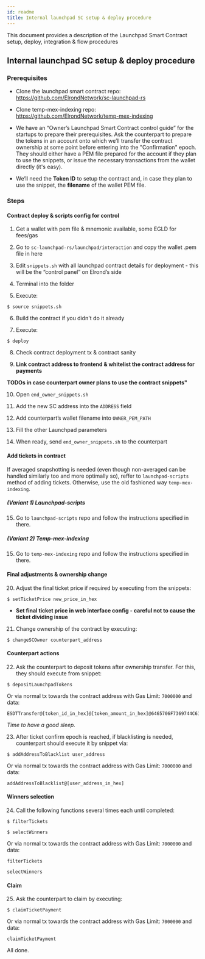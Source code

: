 ```yaml
---
id: readme
title: Internal launchpad SC setup & deploy procedure
---
```


This document provides a description of the Launchpad Smart Contract setup, deploy, integration & flow procedures

## Internal launchpad SC setup & deploy procedure

### Prerequisites

- Clone the launchpad smart contract repo:
https://github.com/ElrondNetwork/sc-launchpad-rs

- Clone temp-mex-indexing repo:
https://github.com/ElrondNetwork/temp-mex-indexing

- We have an “Owner’s Launchpad Smart Contract control guide” for the startups to prepare their prerequisites.
Ask the counterpart to prepare the tokens in an account onto which we’ll transfer the contract ownership at some point before entering into the "Confirmation" epoch. They should either have a PEM file prepared for the account if they plan to use the snippets, or issue the necessary transactions from the wallet directly (it's easy).

- We’ll need the **Token ID** to setup the contract and, in case they plan to use the snippet, the **filename** of the wallet PEM file.

### Steps

#### Contract deploy & scripts config for control

1. Get a wallet with pem file & mnemonic available, some EGLD for fees/gas

2. Go to `sc-launchpad-rs/launchpad/interaction` and copy the wallet .pem file in here

3. Edit `snippets.sh` with all launchpad contract details for deployment - this will be the “control panel” on Elrond’s side

4. Terminal into the folder

5. Execute:
```
$ source snippets.sh
```

6. Build the contract if you didn't do it already

7. Execute:
```
$ deploy
```

8. Check contract deployment tx & contract sanity

9. **Link contract address to frontend & whitelist the contract address for payments**

**TODOs in case counterpart owner plans to use the contract snippets"**

10. Open `end_owner_snippets.sh`

11. Add the new SC address into the `ADDRESS` field

12. Add counterpart’s wallet filename into `OWNER_PEM_PATH`

13. Fill the other Launchpad parameters

14. When ready, send `end_owner_snippets.sh` to the counterpart


#### Add tickets in contract

If averaged snapshotting is needed (even though non-averaged can be handled similarly too and more optimally so), reffer to `launchpad-scripts` method of adding tickets. Otherwise, use the old fashioned way `temp-mex-indexing`.

##### (Variant 1) Launchpad-scripts

15. Go to `launchpad-scripts` repo and follow the instructions specified in there.

##### (Variant 2) Temp-mex-indexing

15. Go to `temp-mex-indexing` repo and follow the instructions specified in there.

#### Final adjustments & ownership change

20. Adjust the final ticket price if required by executing from the snippets:
```
$ setTicketPrice new_price_in_hex
```
 - **Set final ticket price in web interface config - careful not to cause the ticket dividing issue**


21. Change ownership of the contract by executing:
```
$ changeSCOwner counterpart_address
```

#### Counterpart actions

22. Ask the counterpart to deposit tokens after ownership transfer. For this, they should execute from snippet:
```
$ depositLaunchpadTokens
```
Or via normal tx towards the contract address with Gas Limit: `7000000` and data:
```
ESDTTransfer@[token_id_in_hex]@[token_amount_in_hex]@6465706F7369744C61756E6368706164546F6B656E73
```

*Time to have a good sleep.*

23. After ticket confirm epoch is reached, if blacklisting is needed, counterpart should execute it by snippet via:
```
$ addAddressToBlacklist user_address
```
Or via normal tx towards the contract address with Gas Limit: `7000000` and data:
```
addAddressToBlacklist@[user_address_in_hex]
```

#### Winners selection

24. Call the following functions several times each until completed:
```
$ filterTickets
```
```
$ selectWinners
```
Or via normal tx towards the contract address with Gas Limit: `7000000` and data:
```
filterTickets
```
```
selectWinners
```

#### Claim

25. Ask the counterpart to claim by executing:
```
$ claimTicketPayment
```
Or via normal tx towards the contract address with Gas Limit: `7000000` and data:
```
claimTicketPayment
```

All done.
